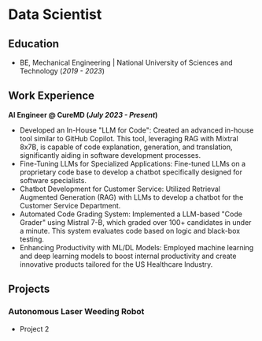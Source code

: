 # Data Scientist

## Education
- BE, Mechanical Engineering | National University of Sciences and Technology (_2019 - 2023_)

## Work Experience
**AI Engineer @ CureMD (_July 2023 - Present_)**
- Developed an In-House "LLM for Code": Created an advanced in-house tool similar to GitHub Copilot. This tool, leveraging RAG with Mixtral 8x7B, is capable of code explanation, generation, and translation, significantly aiding in software development processes.
- Fine-Tuning LLMs for Specialized Applications: Fine-tuned LLMs on a proprietary code base to develop a chatbot specifically designed for software specialists.
- Chatbot Development for Customer Service: Utilized Retrieval Augmented Generation (RAG) with LLMs to develop a chatbot for the Customer Service Department.
- Automated Code Grading System: Implemented a LLM-based "Code Grader" using Mistral 7-B, which graded over 100+ candidates in under a minute. This system evaluates code based on logic and black-box testing.
- Enhancing Productivity with ML/DL Models: Employed machine learning and deep learning models to boost internal productivity and create innovative products tailored for the US Healthcare Industry.

## Projects

### Autonomous Laser Weeding Robot
- Project 2
